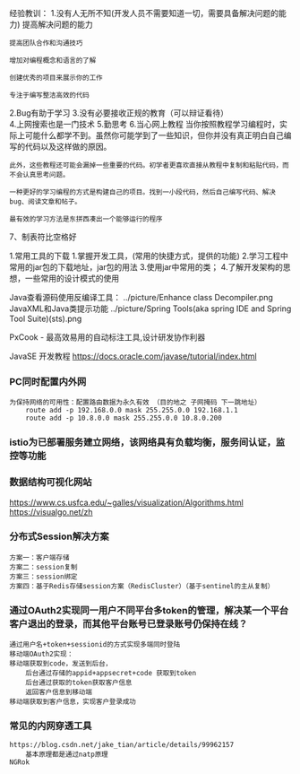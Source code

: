 经验教训：
1.没有人无所不知(开发人员不需要知道一切，需要具备解决问题的能力)
	提高解决问题的能力

	提高团队合作和沟通技巧

	增加对编程概念和语言的了解

	创建优秀的项目来展示你的工作

	专注于编写整洁高效的代码
2.Bug有助于学习
3.没有必要接收正规的教育（可以辩证看待）	
4.上网搜索也是一门技术
5.勤思考
6.当心网上教程
	当你按照教程学习编程时，实际上可能什么都学不到。虽然你可能学到了一些知识，但你并没有真正明白自己编写的代码以及这样做的原因。

	此外，这些教程还可能会漏掉一些重要的代码。初学者更喜欢直接从教程中复制和粘贴代码，而不会认真思考问题。

	一种更好的学习编程的方式是构建自己的项目。找到一小段代码，然后自己编写代码、解决bug、阅读文章和帖子。

	最有效的学习方法是东拼西凑出一个能够运行的程序
7、制表符比空格好


1.常用工具的下载
1.掌握开发工具，(常用的快捷方式，提供的功能)
2.学习工程中常用的jar包的下载地址，jar包的用法
3.使用jar中常用的类；
4.了解开发架构的思想，一些常用的设计模式的使用

Java查看源码使用反编译工具：
../picture/Enhance class Decompiler.png
JavaXML和Java类提示功能
../picture/Spring Tools(aka spring IDE and Spring Tool Suite)(sts).png


PxCook - 最高效易用的自动标注工具,设计研发协作利器

JavaSE 开发教程
	https://docs.oracle.com/javase/tutorial/index.html
### PC同时配置内外网
	为保持网络的可用性：配置路由数据为永久有效 （目的地之 子网掩码 下一跳地址）
		route add -p 192.168.0.0 mask 255.255.0.0 192.168.1.1
		route add -p 10.8.0.0 mask 255.255.0.0 10.8.0.200
### istio为已部署服务建立网络，该网络具有负载均衡，服务间认证，监控等功能


### 数据结构可视化网站
https://www.cs.usfca.edu/~galles/visualization/Algorithms.html
https://visualgo.net/zh

### 分布式Session解决方案
	方案一：客户端存储
	方案二：session复制
	方案三：session绑定
	方案四：基于Redis存储session方案（RedisCluster）（基于sentinel的主从复制）

### 通过OAuth2实现同一用户不同平台多token的管理，解决某一个平台客户退出的登录，而其他平台账号已登录账号仍保持在线？
	通过用户名+token+sessionid的方式实现多端同时登陆
	移动端OAuth2实现：	
	移动端获取到code，发送到后台，
		后台通过存储的appid+appsecret+code 获取到token
		后台通过获取的token获取客户信息
		返回客户信息到移动端
	移动端获取到客户信息，实现客户登录成功

### 常见的内网穿透工具
	https://blog.csdn.net/jake_tian/article/details/99962157
		基本原理都是通过natp原理
	NGRok
